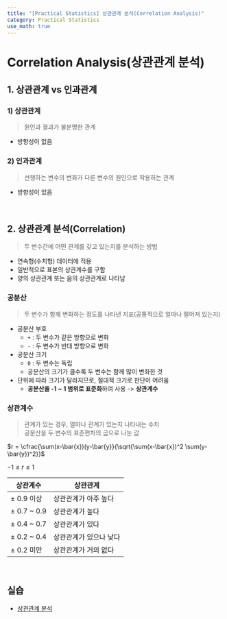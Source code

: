 ```yaml
---
title: "[Practical Statistics] 상관관계 분석(Correlation Analysis)"
category: Practical Statistics
use_math: true
---
```


# Correlation Analysis(상관관계 분석)

## 1. 상관관계 vs 인과관계
### 1) 상관관계
> 원인과 결과가 불분명한 관계

- 방향성이 없음

### 2) 인과관계
> 선행하는 변수의 변화가 다른 변수의 원인으로 작용하는 관계

- 방향성이 있음

<br>

## 2. 상관관계 분석(Correlation)
> 두 변수간에 어떤 관계를 갖고 있는지를 분석하는 방법

- 연속형(수치형) 데이터에 적용
- 일반적으로 표본의 상관계수를 구함
- 양의 상관관계 또는 음의 상관관계로 나타남

### 공분산
> 두 변수가 함께 변화하는 정도를 나타낸 지표(공통적으로 얼마나 떨어져 있는지)

- 공분산 부호
    - `+` : 두 변수가 같은 방향으로 변화
    - `-` : 두 변수가 반대 방향으로 변화
- 공분산 크기
    - `0` : 두 변수는 독립
    - 공분산의 크기가 클수록 두 변수는 함께 많이 변화한 것
- 단위에 따라 크기가 달라지므로, 절대적 크기로 판단이 어려움
    - **공분산을 -1 ~ 1 범위로 표준화**하여 사용 -> **상관계수**

### 상관계수
> 관계가 있는 경우, 얼마나 관계가 있는지 나타내는 수치 <br>
> 공분산을 두 변수의 표준편차의 곱으로 나눈 값

$r = \cfrac{\sum(x-\bar{x})(y-\bar{y}}{\sqrt{\sum(x-\bar{x})^2 \sum(y-\bar{y})^2}}$

$-1 \le r \le 1$

|상관계수|상관관계|
|---|---|
|$\pm$ 0.9 이상|상관관계가 아주 높다|
|$\pm$ 0.7 ~ 0.9|상관관계가 높다|
|$\pm$ 0.4 ~ 0.7|상관관계가 있다|
|$\pm$ 0.2 ~ 0.4|상관관계가 있으나 낮다|
|$\pm$ 0.2 미만|상관관계가 거의 없다|

<br>

## 실습
- <a href="https://colab.research.google.com/drive/1Pqyz7Imm6qGCSXINt79vtpSE3b6u3Fm0?usp=sharing">상관관계 분석</a>